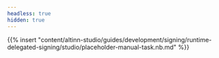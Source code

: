 ```yaml
---
headless: true
hidden: true
---
```


{{% insert "content/altinn-studio/guides/development/signing/runtime-delegated-signing/studio/placeholder-manual-task.nb.md" %}}